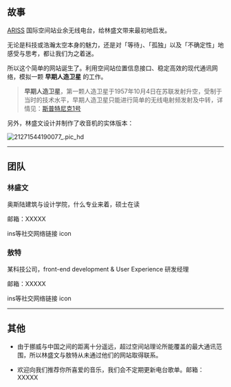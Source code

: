 ## 故事

[ARISS](http://www.ariss.org/) 国际空间站业余无线电台，给林盛文带来最初地启发。

无论是科技或浩瀚太空本身的魅力，还是对「等待」、「孤独」以及「不确定性」地感受与思考，都让我们为之着迷。

所以这个简单的网站诞生了。利用空间站位置信息接口、稳定高效的现代通讯网络，模拟一颗 **早期人造卫星** 的工作。

> **早期人造卫星**，第一颗人造卫星于1957年10月4日在苏联发射升空，受制于当时的技术水平，早期人造卫星只能进行简单的无线电射频发射及中转，详情见：[斯普特尼克1号](https://zh.wikipedia.org/wiki/%E5%8F%B2%E6%99%AE%E5%B0%BC%E5%85%8B1%E8%99%9F)

另外，林盛文设计并制作了收音机的实体版本：

![21271544190077_.pic_hd](/Users/aote/Desktop/GitHub/Space-Radio/doc/radio.png)



------

## 团队

### 林盛文

奥斯陆建筑与设计学院，什么专业来着，硕士在读

邮箱：XXXXX

ins等社交网络链接 icon



### 敖特

某科技公司，front-end development & User Experience 研发经理

邮箱：XXXXX

ins等社交网络链接 icon



------

## 其他

- 由于挪威与中国之间的距离十分遥远，超过空间站理论所能覆盖的最大通讯范围，所以林盛文与敖特从未通过他们的网站取得联系。

- 欢迎向我们推荐你所喜爱的音乐，我们会不定期更新电台歌单。邮箱：XXXXX